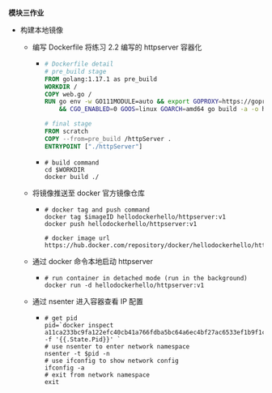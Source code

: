 **模块三作业**

- 构建本地镜像

  

  - 编写 Dockerfile 将练习 2.2 编写的 httpserver 容器化

    - ```dockerfile
      # Dockerfile detail
      # pre_build stage
      FROM golang:1.17.1 as pre_build
      WORKDIR /
      COPY web.go /
      RUN go env -w GO111MODULE=auto && export GOPROXY=https://goproxy.cn,direct \
          && CGO_ENABLED=0 GOOS=linux GOARCH=amd64 go build -a -o httpServer .
      
      # final stage
      FROM scratch
      COPY --from=pre_build /httpServer .
      ENTRYPOINT ["./httpServer"]
      ```

    - ```
      # build command
      cd $WORKDIR
      docker build ./
      ```

      

  - 将镜像推送至 docker 官方镜像仓库

    - ```
      # docker tag and push command
      docker tag $imageID hellodockerhello/httpserver:v1
      docker push hellodockerhello/httpserver:v1
      
      # docker image url
      https://hub.docker.com/repository/docker/hellodockerhello/httpserver
      ```

      

  - 通过 docker 命令本地启动 httpserver

    - ```
      # run container in detached mode (run in the background)
      docker run -d hellodockerhello/httpserver:v1
      ```

      

  - 通过 nsenter 进入容器查看 IP 配置

    - ```
      # get pid
      pid=`docker inspect a11ca233bc9fa122efc40cb41a766fdba5bc64a6ec4bf27ac6533ef1b9f1c301  -f '{{.State.Pid}}' `
      # use nsenter to enter network namespace
      nsenter -t $pid -n
      # use ifconfig to show network config
      ifconfig -a
      # exit from network namespace
      exit
      ```

      
